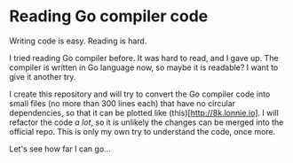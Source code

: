 # Reading Go compiler code

Writing code is easy. Reading is hard.

I tried reading Go compiler before. It was hard to read, and I gave up.
The compiler is written in Go language now, so maybe it
is readable? I want to give it another try.

I create this repository and will try to convert the Go compiler code into 
small files (no more than 300 lines each) 
that have no circular dependencies, so that it can be plotted
like (this)[http://8k.lonnie.io]. I will refactor the code *a lot*,
so it is unlikely the changes can be merged into the official repo.
This is only my own try to understand the code, once more.

Let's see how far I can go...
